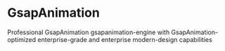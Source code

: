 # GsapAnimation
Professional GsapAnimation gsapanimation-engine with GsapAnimation-optimized enterprise-grade and enterprise modern-design capabilities
